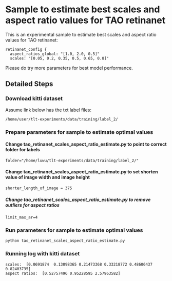# Sample to estimate best scales and aspect ratio values for TAO retinanet

This is an experimental sample to estimate best scales and aspect ratio values for TAO retinanet:

```
retinanet_config {
  aspect_ratios_global: "[1.0, 2.0, 0.5]"
  scales: "[0.05, 0.2, 0.35, 0.5, 0.65, 0.8]"
```

Please do try more parameters for best model performance.


## Detailed Steps

### Download kitti dataset

Assume link below has the txt label files:
```
/home/user/tlt-experiments/data/training/label_2/
```



### Prepare parameters for sample to estimate optimal values

#### Change tao_retinanet_scales_aspect_ratio_estimate.py to point to correct folder for labels
```
folder="/home/luwu/tlt-experiments/data/training/label_2/"
```


#### Change tao_retinanet_scales_aspect_ratio_estimate.py to set shorten value of image width and image height
```
shorter_length_of_image = 375
```


##### Change tao_retinanet_scales_aspect_ratio_estimate.py to remove outliers for aspect ratios
```
limit_max_ar=4
```



### Run parameters for sample to estimate optimal values

```
python tao_retinanet_scales_aspect_ratio_estimate.py
```



### Running log with kitti dataset


```
scales:  [0.0691874  0.13098365 0.21473368 0.33218772 0.48606437 0.82403735]
aspect ratios:  [0.52757496 0.95228595 2.57963582]
```

